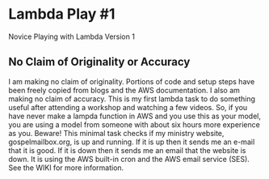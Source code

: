 # Lambda Play #1
Novice Playing with Lambda Version 1
## No Claim of Originality or Accuracy
I am making no claim of originality. Portions of code and setup steps have been freely copied from blogs and the AWS documentation. I also am making no claim of accuracy. This is my first lambda task to do something useful after attending a workshop and watching a few videos. So, if you have never make a lampda function in AWS and you use this as your model, you are using a model from someone with about six hours more experience as you. Beware!
This minimal task checks if my ministry website, gospelmailbox.org, is up and running. If it is up then it sends me an e-mail that it is good. If it is down then it sends me an email that the website is down. It is using the AWS built-in cron and the AWS email service (SES).
See the WIKI for more information. 

